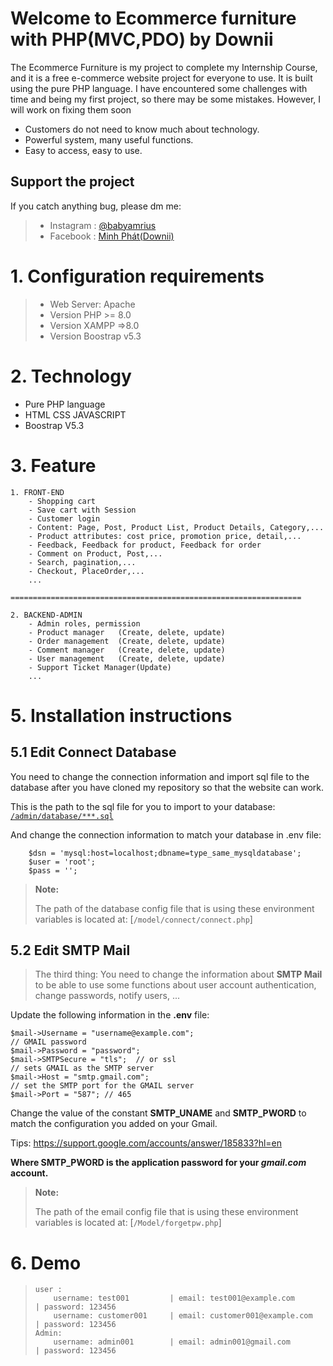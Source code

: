# Welcome to Ecommerce furniture with PHP(MVC,PDO) by Downii

The Ecommerce Furniture is my project to complete my Internship Course, and it is a free e-commerce website project for everyone to use. It is built using the pure PHP language. I have encountered some challenges with time and being my first project, so there may be some mistakes. However, I will work on fixing them soon
- Customers do not need to know much about technology.
- Powerful system, many useful functions.
- Easy to access, easy to use.

## Support the project
If you catch anything bug, please dm me:
>    - Instagram : [<a href="instagram.com/babyamrius/">@babyamrius</a>](https://www.instagram.com/babyamrius/)
 >   - Facebook : [<a href="facebook.com/braindoti/">Minh Phát(Downii)</a>](https://www.facebook.com/braindoti/)
# 1. Configuration requirements
> - Web Server: Apache
> - Version PHP >= 8.0
> - Version XAMPP =>8.0
> - Version Boostrap v5.3
# 2. Technology
- Pure PHP language
- HTML CSS JAVASCRIPT
- Boostrap V5.3
# 3. Feature

```
1. FRONT-END
    - Shopping cart
    - Save cart with Session
    - Customer login
    - Content: Page, Post, Product List, Product Details, Category,...
    - Product attributes: cost price, promotion price, detail,...
    - Feedback, Feedback for product, Feedback for order
    - Comment on Product, Post,...
    - Search, pagination,...
    - Checkout, PlaceOrder,...
    ...

=================================================================

2. BACKEND-ADMIN
    - Admin roles, permission
    - Product manager   (Create, delete, update)
    - Order management  (Create, delete, update)
    - Comment manager   (Create, delete, update)
    - User management   (Create, delete, update)
    - Support Ticket Manager(Update)
    ...
```
# 5. Installation instructions
## 5.1 Edit Connect Database

You need to change the connection information and import sql file to the database after you have cloned my repository so that the website can work.

This is the path to the sql file for you to import to your database:
[`/admin/database/***.sql`](https://github.com/TanHongIT/new-mvc-shop/tree/master/admin/database)

And change the connection information to match your database in .env file:

```dotenv
    $dsn = 'mysql:host=localhost;dbname=type_same_mysqldatabase';
    $user = 'root';
    $pass = '';
```

> **Note:**
>
> The path of the database config file that is using these environment variables is located at: [`/model/connect/connect.php`]

## 5.2 Edit SMTP Mail

> The third thing: 
You need to change the information about **SMTP Mail** to be able to use some functions about user account authentication, change passwords, notify users, ...

Update the following information in the **.env** file:

```dotenv
$mail->Username = "username@example.com";
// GMAIL password
$mail->Password = "password"; 
$mail->SMTPSecure = "tls";  // or ssl
// sets GMAIL as the SMTP server
$mail->Host = "smtp.gmail.com";
// set the SMTP port for the GMAIL server
$mail->Port = "587"; // 465
```

Change the value of the constant **SMTP_UNAME** and **SMTP_PWORD** to match the configuration you added on your Gmail.

Tips: https://support.google.com/accounts/answer/185833?hl=en

**Where SMTP_PWORD is the application password for your _gmail.com_ account.**

> **Note:**
>
> The path of the email config file that is using these environment variables is located at: [`/Model/forgetpw.php`]

# 6. Demo

> 
> 
> ```
> user :
>     username: test001         | email: test001@example.com	   | password: 123456
>     username: customer001     | email: customer001@example.com   | password: 123456
> Admin:
>     username: admin001        | email: admin001@gmail.com	       | password: 123456
> ```
